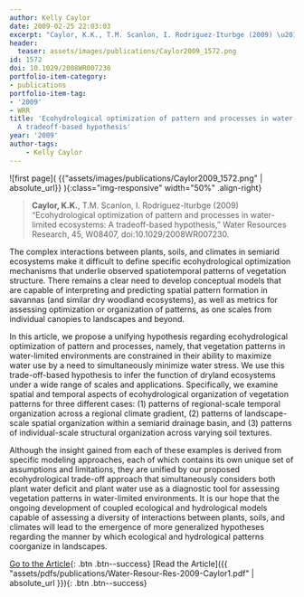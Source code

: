 ```yaml
---
author: Kelly Caylor
date: 2009-02-25 22:03:03
excerpt: "Caylor, K.K., T.M. Scanlon, I. Rodriguez-Iturbge (2009) \u201CEcohydrological optimization of pattern and processes in water-limited ecosystems: A tradeoff-based hypothesis,\u201D Water Resources Research, 45, W08407, doi:10.1029/ 2008WR007230."
header:
  teaser: assets/images/publications/Caylor2009_1572.png
id: 1572
doi: 10.1029/2008WR007230
portfolio-item-category:
- publications
portfolio-item-tag:
- '2009'
- WRR
title: 'Ecohydrological optimization of pattern and processes in water-limited ecosystems:
  A tradeoff-based hypothesis'
year: '2009'
author-tags:
    - Kelly Caylor
---
```


![first page]( {{"assets/images/publications/Caylor2009_1572.png" | absolute_url}} ){:class="img-responsive" width="50%" .align-right}

> **Caylor, K.K.**, T.M. Scanlon, I. Rodriguez-Iturbge (2009) “Ecohydrological optimization of pattern and processes in water-limited ecosystems: A tradeoff-based hypothesis,” Water Resources Research, 45, W08407, doi:10.1029/2008WR007230.


The complex interactions between plants, soils, and climates in semiarid ecosystems make it difficult to define specific ecohydrological optimization mechanisms that underlie observed spatiotemporal patterns of vegetation structure. There remains a clear need to develop conceptual models that are capable of interpreting and predicting spatial pattern formation in savannas (and similar dry woodland ecosystems), as well as metrics for assessing optimization or organization of patterns, as one scales from individual canopies to landscapes and beyond. 

In this article, we propose a unifying hypothesis regarding ecohydrological optimization of pattern and processes, namely, that vegetation patterns in water-limited environments are constrained in their ability to maximize water use by a need to simultaneously minimize water stress. We use this trade-off-based hypothesis to infer the function of dryland ecosystems under a wide range of scales and applications. Specifically, we examine spatial and temporal aspects of ecohydrological organization of vegetation patterns for three different cases: (1) patterns of regional-scale temporal organization across a regional climate gradient, (2) patterns of landscape-scale spatial organization within a semiarid drainage basin, and (3) patterns of individual-scale structural organization across varying soil textures. 

Although the insight gained from each of these examples is derived from specific modeling approaches, each of which contains its own unique set of assumptions and limitations, they are unified by our proposed ecohydrological trade-off approach that simultaneously considers both plant water deficit and plant water use as a diagnostic tool for assessing vegetation patterns in water-limited environments. It is our hope that the ongoing development of coupled ecological and hydrological models capable of assessing a diversity of interactions between plants, soils, and climates will lead to the emergence of more generalized hypotheses regarding the manner by which ecological and hydrological patterns coorganize in landscapes.


[Go to the Article](http://dx.doi.org/10.1029/2008WR007230){: .btn .btn--success} [Read the Article]({{ "assets/pdfs/publications/Water-Resour-Res-2009-Caylor1.pdf" | absolute_url }}){: .btn .btn--success}